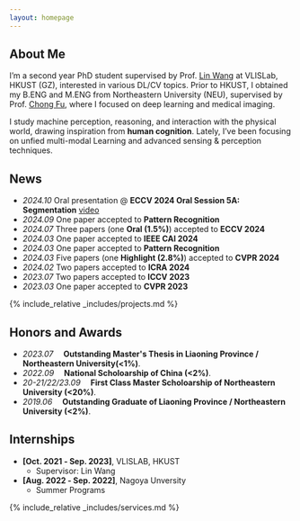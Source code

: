 ```yaml
---
layout: homepage
---
```


## About Me

I’m a second year PhD student supervised by Prof. <a href="https://vlislab22.github.io/vlislab/linwang.html">Lin Wang</a> at VLISLab, HKUST (GZ), interested in various DL/CV topics. Prior to HKUST, I obtained my B.ENG and M.ENG from Northeastern University (NEU), supervised by Prof.  <a href="https://scholar.google.com.hk/citations?user=xq76xEMAAAAJ&hl=zh-CN&oi=ao">Chong Fu</a>, where I focused on deep learning and medical imaging.

I study machine perception, reasoning, and interaction with the physical world, drawing inspiration from **human cognition**. Lately, I’ve been focusing on unfied multi-modal Learning and advanced sensing & perception techniques. 


## News
- *2024.10* Oral presentation @ **ECCV 2024 Oral Session 5A: Segmentation** [video](https://eccv.ecva.net/virtual/2024/session/103)
- *2024.09* One paper accepted to **Pattern Recognition**
- *2024.07* Three papers (one **Oral (1.5%)**) accepted to **ECCV 2024**
- *2024.03* One paper accepted to **IEEE CAI 2024**
- *2024.03* One paper accepted to **Pattern Recognition**
- *2024.03* Five papers (one **Highlight (2.8%)**) accepted to **CVPR 2024**
- *2024.02* Two papers accepted to **ICRA 2024**
- *2023.07* Two papers accepted to **ICCV 2023**
- *2023.03* One paper accepted to **CVPR 2023**

{% include_relative _includes/projects.md %}


## Honors and Awards
- *2023.07* &emsp;**Outstanding Master's Thesis in Liaoning Province / Northeastern University(<1%)**. 
- *2022.09* &emsp;**National Scholoarship of China (<2%)**. 
- *20-21/22/23.09* &emsp;**First Class Master Scholoarship of Northeastern University (<20%)**. 
- *2019.06* &emsp;**Outstanding Graduate of Liaoning Province / Northeastern University (<2%)**. 


## Internships

- **[Oct. 2021 ‑ Sep. 2023]**, VLISLAB, HKUST
  - Supervisor: Lin Wang
- **[Aug. 2022 ‑ Sep. 2022]**, Nagoya Unversity
  - Summer Programs

{% include_relative _includes/services.md %}

<script type='text/javascript' id='clustrmaps' src='//cdn.clustrmaps.com/map_v2.js?cl=080808&w=a&t=tt&d=zrl7WjzBxF_qKC05N5OneNhjFigQ9jPab4GJHSWvjkI&co=ffffff&cmo=3acc3a&cmn=ff5353&ct=808080'></script>

